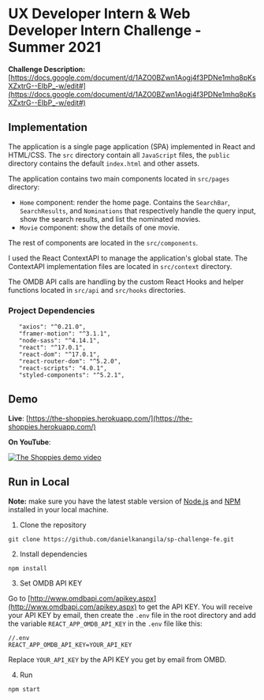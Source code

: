 # UX Developer Intern & Web Developer Intern Challenge - Summer 2021

 **Challenge Description:**
 [https://docs.google.com/document/d/1AZO0BZwn1Aogj4f3PDNe1mhq8pKsXZxtrG--EIbP_-w/edit#](https://docs.google.com/document/d/1AZO0BZwn1Aogj4f3PDNe1mhq8pKsXZxtrG--EIbP_-w/edit#)

## Implementation

The application is a single page application (SPA) implemented in React and HTML/CSS.
The `src` directory contain all `JavaScript` files, the `public` directory contains the default `index.html` and other assets.

The application contains two main components located in `src/pages` directory:
* `Home` component: render the home page. Contains the `SearchBar`, `SearchResults`, and `Nominations` that respectively handle the query input, show the search results, and list the nominated movies.
* `Movie` component: show the details of one movie.

The rest of components are located in the `src/components`.

I used the React ContextAPI to manage the application's global state. The ContextAPI implementation files are located in `src/context` directory.

The OMDB API calls are handling by the custom React Hooks and helper functions located in `src/api` and `src/hooks` directories.

### Project Dependencies
 ```
    "axios": "^0.21.0",
    "framer-motion": "^3.1.1",
    "node-sass": "^4.14.1",
    "react": "^17.0.1",
    "react-dom": "^17.0.1",
    "react-router-dom": "^5.2.0",
    "react-scripts": "4.0.1",
    "styled-components": "^5.2.1",
 ```
## Demo
**Live**: [https://the-shoppies.herokuapp.com/](https://the-shoppies.herokuapp.com/)

**On YouTube**:

[![The Shoppies demo video](https://yt-embed.herokuapp.com/embed?v=q2UE8eo7qbM)](http://www.youtube.com/watch?v=q2UE8eo7qbM "The Shoppies")
 
## Run in Local
**Note:** make sure you have the latest stable version of [Node.js](https://nodejs.org/en/) and [NPM](https://nodejs.org/en/) installed in your local machine.

1. Clone the repository
```
git clone https://github.com/danielkanangila/sp-challenge-fe.git
```

2. Install dependencies
```
npm install
```

3. Set OMDB API KEY

Go to [http://www.omdbapi.com/apikey.aspx](http://www.omdbapi.com/apikey.aspx) to get the API KEY. You will receive your API KEY by email, then create the `.env` file in the root directory and add the variable `REACT_APP_OMDB_API_KEY` in the `.env` file like this:
```
//.env
REACT_APP_OMDB_API_KEY=YOUR_API_KEY
```
Replace `YOUR_API_KEY` by the API KEY you get by email from OMBD.

4. Run

```
npm start
```